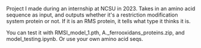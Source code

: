 Project I made during an internship at NCSU in 2023. 
Takes in an amino acid sequence as input, and outputs whether it's a restriction modification system protein or not. 
If it is an RMS protein, it tells what type it thinks it is.

You can test it with RMSI_model_1.pth, A._ferrooxidans_proteins.zip, and model_testing.ipynb. Or use your own amino acid seqs.
